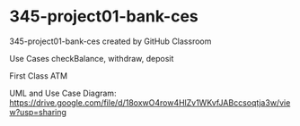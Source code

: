 # 345-project01-bank-ces
345-project01-bank-ces created by GitHub Classroom


Use Cases
checkBalance,
withdraw,
deposit

First Class
ATM


UML and Use Case Diagram:
https://drive.google.com/file/d/18oxwO4row4HlZv1WKvfJABccsoqtja3w/view?usp=sharing
